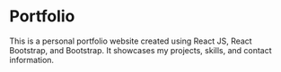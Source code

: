 # Portfolio
This is a personal portfolio website created using React JS, React Bootstrap, and Bootstrap. It showcases my projects, skills, and contact information.
